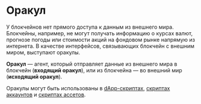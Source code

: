 # Оракул

У блокчейнов нет прямого доступа к данным из внешнего мира. Блокчейны, например, не могут получать информацию о курсах валют, прогнозе погоды или стоимости акций на фондовом рынке напрямую из интернета. В качестве интерфейсов, связывающих блокчейн с внешним миром, выступают оракулы.

**Оракул** — агент, который отправляет данные из внешнего мира в блокчейн (**входящий оракул**), или из блокчейна — во внешний мир (**исходящий оракул**).

Оракулы могут быть использованы в [dApp-скриптах](ride/ride-script/dapp-script.md), [скриптах аккаунтов](/ride/ride-script/account-script.md) и [скриптах ассетов](/ride/ride-script/asset-script.md).
